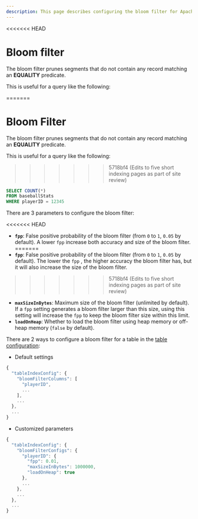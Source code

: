 ```yaml
---
description: This page describes configuring the bloom filter for Apache Pinot
---
```

<<<<<<< HEAD

# Bloom filter

The bloom filter prunes segments that do not contain any record matching an **EQUALITY** predicate.

This is useful for a query like the following:

=======

# Bloom Filter

The bloom filter prunes segments that do not contain any record matching an **EQUALITY** predicate.

This is useful for a query like the following:

>>>>>>> 5718bf4 (Edits to five short indexing pages as part of site review)
```sql
SELECT COUNT(*) 
FROM baseballStats 
WHERE playerID = 12345
```

There are 3 parameters to configure the bloom filter:

<<<<<<< HEAD
* **`fpp`**: False positive probability of the bloom filter (from `0` to `1`, `0.05` by default). A lower `fpp` increase both accuracy and size of the bloom filter.
=======
* **`fpp`**: False positive probability of the bloom filter (from `0` to `1`, `0.05` by default). The lower the `fpp` , the higher accuracy the bloom filter has, but it will also increase the size of the bloom filter.
>>>>>>> 5718bf4 (Edits to five short indexing pages as part of site review)
* **`maxSizeInBytes`**: Maximum size of the bloom filter (unlimited by default). If a `fpp` setting generates a bloom filter larger than this size, using this setting will increase the `fpp` to keep the bloom filter size within this limit.
* **`loadOnHeap`**: Whether to load the bloom filter using heap memory or off-heap memory (`false` by default).

There are 2 ways to configure a bloom filter for a table in the [table configuration](../../configuration-reference/table.md):

* Default settings

```javascript
{
  "tableIndexConfig": {
    "bloomFilterColumns": [
      "playerID",
      ...
    ],
    ...
  },
  ...
}
```

* Customized parameters

```javascript
{
  "tableIndexConfig": {
    "bloomFilterConfigs": {
      "playerID": {
        "fpp": 0.01,
        "maxSizeInBytes": 1000000,
        "loadOnHeap": true
      },
      ...
    },
    ...
  },
  ...
}
```